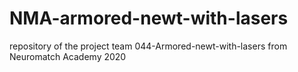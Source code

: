 # NMA-armored-newt-with-lasers
repository of the project team 044-Armored-newt-with-lasers from Neuromatch Academy 2020
